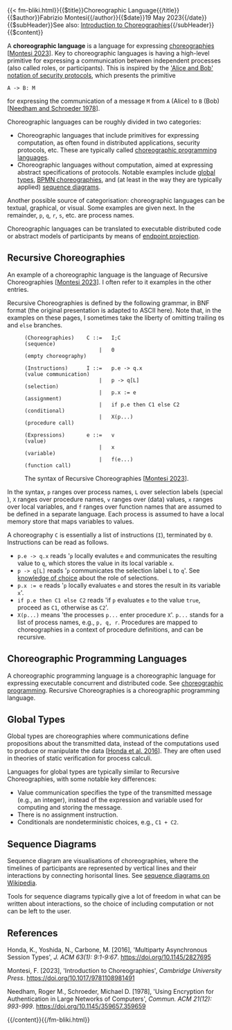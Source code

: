 <!-- --> {{< fm-bliki.html}}{{$title}}Choreographic Language{{/title}}{{$author}}Fabrizio Montesi{{/author}}{{$date}}19 May 2023{{/date}}{{$subHeader}}See also: <a href="/introduction-to-choreographies">Introduction to Choreographies</a>{{/subHeader}}{{$content}}

A **choreographic language** is a language for expressing [choreographies](Choreography) [[Montesi 2023](#M23)].
Key to choreographic languages is having a high-level primitive for expressing a communication between independent processes (also called roles, or participants). This is inspired by the ['Alice and Bob' notation of security protocols](https://en.wikipedia.org/wiki/Security_protocol_notation), which presents the primitive

```
A -> B: M
```

for expressing the communication of a message `M` from `A` (Alice) to `B` (Bob) [[Needham and Schroeder 1978](#NS78)].

Choreographic languages can be roughly divided in two categories:
- Choreographic languages that include primitives for expressing computation, as often found in distributed applications, security protocols, etc. These are typically called [choreographic programming languages](ChoreographicProgramming).
- Choreographic languages without computation, aimed at expressing abstract specifications of protocols. Notable examples include [global types](#GlobalType), [BPMN choreographies](https://www.ibm.com/docs/en/rational-soft-arch/9.7.0?topic=diagrams-bpmn-choreography), and (at least in the way they are typically applied) [sequence diagrams](#SequenceDiagram).

Another possible source of categorisation: choreographic languages can be textual, graphical, or visual. Some examples are given next. In the remainder, `p`, `q`, `r`, `s`, etc. are process names.

Choreographic languages can be translated to executable distributed code or abstract models of participants by means of [endpoint projection](EndpointProjection).

## Recursive Choreographies<a id="RecursiveChoreographies"></a>

An example of a choreographic language is the language of Recursive Choreographies [[Montesi 2023](#M23)]. I often refer to it examples in the other entries.

Recursive Choreographies is defined by the following grammar, in BNF format (the original presentation is adapted to ASCII here).
Note that, in the examples on these pages, I sometimes take the liberty of omitting trailing `0`s and `else` branches.

<figure class="bliki-figure">

```
(Choreographies)	C ::=	I;C							(sequence)
						|	0							(empty choreography)

(Instructions)		I ::=	p.e -> q.x					(value communication)
						|	p -> q[L]					(selection)
						|	p.x := e					(assignment)
						|	if p.e then C1 else C2		(conditional)
						|	X(p...)						(procedure call)

(Expressions)		e ::=	v							(value)
						|	x							(variable)
						|	f(e...)						(function call)
```

<figcaption>

The syntax of Recursive Choreographies [[Montesi 2023](#M23)].
</figcaption>
</figure>

In the syntax, `p` ranges over process names, `L` over selection labels (special ), `X` ranges over procedure names, `v` ranges over (data) values, `x` ranges over local variables, and `f` ranges over function names that are assumed to be defined in a separate language.
Each process is assumed to have a local memory store that maps variables to values.

A choreography `C` is essentially a list of instructions (`I`), terminated by `0`.
Instructions can be read as follows.
- `p.e -> q.x` reads '`p` locally evalutes `e` and communicates the resulting value to `q`, which stores the value in its local variable `x`. 
- `p -> q[L]` reads '`p` communicates the selection label `L` to `q`'. See [knowledge of choice](KnowledgeOfChoice) about the role of selections.
- `p.x := e` reads '`p` locally evaluates `e` and stores the result in its variable `x`'.
- `if p.e then C1 else C2` reads 'if `p` evaluates `e` to the value `true`, proceed as `C1`, otherwise as `C2`'.
- `X(p...)` means 'the processes `p...` enter procedure `X`'. `p...` stands for a list of process names, e.g., `p, q, r`. Procedures are mapped to choreographies in a context of procedure definitions, and can be recursive.

## Choreographic Programming Languages<a id="ChoreographicProgrammingLanguage"></a>

A choreographic programming language is a choreographic language for expressing executable concurrent and distributed code. See [choreographic programming](ChoreographicProgramming).
Recursive Choreographies is a choreographic programming language.

## Global Types<a id="GlobalType"></a>

Global types are choreographies where communications define propositions about the transmitted data, instead of the computations used to produce or manipulate the data [[Honda et al. 2016](#HYC16)].
They are often used in theories of static verification for process calculi.

Languages for global types are typically similar to Recursive Choreographies, with some notable key differences:
- Value communication specifies the type of the transmitted message (e.g., an integer), instead of the expression and variable used for computing and storing the message.
- There is no assignment instruction.
- Conditionals are nondeterministic choices, e.g., `C1 + C2`.

## Sequence Diagrams<a id="SequenceDiagram"></a>

Sequence diagram are visualisations of choreographies, where the timelines of participants are represented by vertical lines and their interactions by connecting horisontal lines. See [sequence diagrams on Wikipedia](https://en.wikipedia.org/wiki/Sequence_diagram).

Tools for sequence diagrams typically give a lot of freedom in what can be written about interactions, so the choice of including computation or not can be left to the user.

## References

<a id="HYC16"></a>Honda, K., Yoshida, N., Carbone, M. [2016], 'Multiparty Asynchronous Session Types', _J. ACM 63(1): 9:1-9:67_. <https://doi.org/10.1145/2827695>

<a id="M23"></a>Montesi, F. [2023], 'Introduction to Choreographies', _Cambridge University Press_. <https://doi.org/10.1017/9781108981491>

<a id="NS78"></a>Needham, Roger M., Schroeder, Michael D. [1978], 'Using Encryption for Authentication in Large Networks of Computers', _Commun. ACM 21(12): 993-999_. <https://doi.org/10.1145/359657.359659>

<!-- --> {{/content}}{{/fm-bliki.html}}